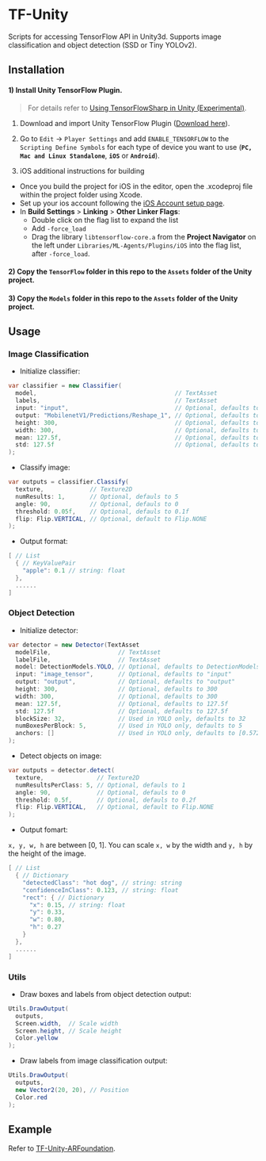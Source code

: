 # TF-Unity

Scripts for accessing TensorFlow API in Unity3d. Supports image classification and object detection (SSD or Tiny YOLOv2).

## Installation

#### 1) Install Unity TensorFlow Plugin.

> For details refer to [Using TensorFlowSharp in Unity (Experimental)](https://github.com/Unity-Technologies/ml-agents/blob/4abb4a13e5ad65c4311efd863508929cedd0b79c/docs/Using-TensorFlow-Sharp-in-Unity.md).

1. Download and import Unity TensorFlow Plugin ([Download here](https://s3.amazonaws.com/unity-ml-agents/0.5/TFSharpPlugin.unitypackage)).

2. Go to `Edit` -> `Player Settings` and add `ENABLE_TENSORFLOW` to the `Scripting
Define Symbols` for each type of device you want to use (**`PC, Mac and Linux
Standalone`**, **`iOS`** or **`Android`**).

3. iOS additional instructions for building

* Once you build the project for iOS in the editor, open the .xcodeproj file within the project folder using Xcode.
* Set up your ios account following the [iOS Account setup page](https://docs.unity3d.com/Manual/iphone-accountsetup.html).
* In **Build Settings** > **Linking** > **Other Linker Flags**:
  * Double click on the flag list to expand the list
  * Add `-force_load`
  * Drag the library `libtensorflow-core.a` from the **Project Navigator** on
    the left under `Libraries/ML-Agents/Plugins/iOS` into the flag list, after
    `-force_load`. 

#### 2) Copy the `TensorFlow` folder in this repo to the `Assets` folder of the Unity project.

#### 3) Copy the `Models` folder in this repo to the `Assets` folder of the Unity project.

## Usage

### Image Classification

- Initialize classifier:

```C#
var classifier = new Classifier(
  model,                                       // TextAsset
  labels,                                      // TextAsset
  input: "input",                              // Optional, defaults to "input"
  output: "MobilenetV1/Predictions/Reshape_1", // Optional, defaults to "output"
  height: 300,                                 // Optional, defaults to 224
  width: 300,                                  // Optional, defaults to 224
  mean: 127.5f,                                // Optional, defaults to 127.5f
  std: 127.5f                                  // Optional, defaults to 127.5f
);
```

- Classify image:

```C#
var outputs = classifier.Classify(
  texture,             // Texture2D
  numResults: 1,       // Optional, defauls to 5
  angle: 90,           // Optional, defauls to 0
  threshold: 0.05f,    // Optional, defauls to 0.1f
  flip: Flip.VERTICAL, // Optional, default to Flip.NONE
);
```

- Output format:

```C#
[ // List
  { // KeyValuePair
    "apple": 0.1 // string: float
  },
  ......
]
```

### Object Detection

- Initialize detector:

```C#
var detector = new Detector(TextAsset 
  modelFile,                   // TextAsset
  labelFile,                   // TextAsset
  model: DetectionModels.YOLO, // Optional, defaults to DetectionModels.SSD
  input: "image_tensor",       // Optional, defaults to "input"
  output: "output",            // Optional, defaults to "output"
  height: 300,                 // Optional, defaults to 300
  width: 300,                  // Optional, defaults to 300
  mean: 127.5f,                // Optional, defaults to 127.5f
  std: 127.5f                  // Optional, defaults to 127.5f
  blockSize: 32,               // Used in YOLO only, defaults to 32
  numBoxesPerBlock: 5,         // Used in YOLO only, defaults to 5
  anchors: []                  // Used in YOLO only, defaults to [0.57273,0.677385,1.87446,2.06253,3.33843,5.47434,7.88282,3.52778,9.77052,9.16828]
);
```

- Detect objects on image:

```C#
var outputs = detector.detect(
  texture,               // Texture2D
  numResultsPerClass: 5, // Optional, defauls to 1
  angle: 90,             // Optional, defauls to 0
  threshold: 0.5f,       // Optional, defauls to 0.2f
  flip: Flip.VERTICAL,   // Optional, default to Flip.NONE
);
```

- Output fomart:

`x, y, w, h` are between [0, 1]. You can scale `x, w` by the width and `y, h` by the height of the image.

```C#
[ // List
  { // Dictionary
    "detectedClass": "hot dog", // string: string
    "confidenceInClass": 0.123, // string: float
    "rect": { // Dictionary
      "x": 0.15, // string: float
      "y": 0.33,
      "w": 0.80,
      "h": 0.27
    }
  },
  ......
]
```

### Utils

- Draw boxes and labels from object detection output:

```C#
Utils.DrawOutput(
  outputs, 
  Screen.width,  // Scale width
  Screen.height, // Scale height
  Color.yellow
);
```

- Draw labels from image classification output:
```C#
Utils.DrawOutput(
  outputs, 
  new Vector2(20, 20), // Position
  Color.red
);
```

## Example

Refer to [TF-Unity-ARFoundation](https://github.com/shaqian/TF-Unity-ARFoundation).